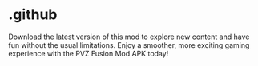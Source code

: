 # .github
Download the latest version of this mod to explore new content and have fun without the usual limitations. Enjoy a smoother, more exciting gaming experience with the PVZ Fusion Mod APK today!
